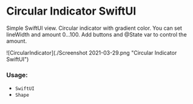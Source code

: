 # Circular Indicator SwiftUI

Simple SwiftUI view. Circular indicator with gradient color.
You can set lineWidth and amount 0...100.
Add buttons and @State var to control the amount.

![CircularIndicator](./Screenshot 2021-03-29.png "Circular Indicator SwiftUI")

### Usage:
* `SwiftUI`
* `Shape`

